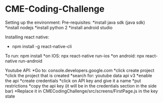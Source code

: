 # CME-Coding-Challenge

Setting up the environment:
Pre-requisites:
*install java sdk  (java sdk)
*install nodejs
*install python 2
*install android studio

Installing react native:
*    npm install -g react-native-cli

To run: npm install
*on IOS: npx react-native run-ios
*on android: npx react-native run-android


Youtube API:
*Go to: console.developers.google.com
*click create project
*click the project that is created
*search for: youtube data api v3
*enable the api
*create credentials
*click on API key and give it a name
*put restrictions
*copy the api key (it will be in the credentials section in the side bar)
*Replace it in CMECodingChallenge/src/screens/FirstPage.js in the key state



